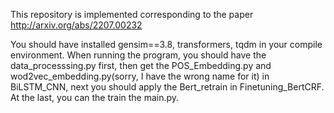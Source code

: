This repository is implemented corresponding to the paper http://arxiv.org/abs/2207.00232

You should have installed gensim==3.8, transformers, tqdm in your compile environment.
When running the program, you should have the data_processsing.py first, then get the POS_Embedding.py and wod2vec_embedding.py(sorry, I have the wrong name for it) in BiLSTM_CNN, next you should apply the Bert_retrain in Finetuning_BertCRF. At the last, you can the train the main.py.
